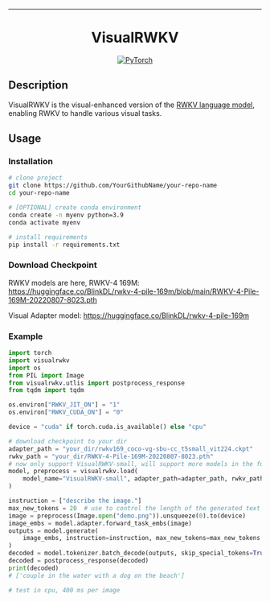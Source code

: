 ______________________________________________________________________

<div align="center">

# VisualRWKV

<a href="https://pytorch.org/get-started/locally/"><img alt="PyTorch" src="https://img.shields.io/badge/PyTorch-ee4c2c?logo=pytorch&logoColor=white"></a>

</div>

## Description

VisualRWKV is the visual-enhanced version of the [RWKV language model](https://github.com/BlinkDL/RWKV-LM), enabling RWKV to handle various visual tasks.

## Usage
### Installation
```bash
# clone project
git clone https://github.com/YourGithubName/your-repo-name
cd your-repo-name

# [OPTIONAL] create conda environment
conda create -n myenv python=3.9
conda activate myenv

# install requirements
pip install -r requirements.txt
```
### Download Checkpoint

RWKV models are here, RWKV-4 169M:
https://huggingface.co/BlinkDL/rwkv-4-pile-169m/blob/main/RWKV-4-Pile-169M-20220807-8023.pth

Visual Adapter model:
https://huggingface.co/BlinkDL/rwkv-4-pile-169m


### Example

```python
import torch
import visualrwkv
import os
from PIL import Image
from visualrwkv.utlis import postprocess_response
from tqdm import tqdm

os.environ["RWKV_JIT_ON"] = "1"
os.environ["RWKV_CUDA_ON"] = "0"

device = "cuda" if torch.cuda.is_available() else "cpu"

# download checkpoint to your dir
adapter_path = "your_dir/rwkv169_coco-vg-sbu-cc_t5small_vit224.ckpt"
rwkv_path = "your_dir/RWKV-4-Pile-169M-20220807-8023.pth"
# now only support VisualRWKV-small, will support more models in the future
model, preprocess = visualrwkv.load(
    model_name="VisualRWKV-small", adapter_path=adapter_path, rwkv_path=rwkv_path
)

instruction = ["describe the image."]
max_new_tokens = 20  # use to control the length of the generated text
image = preprocess(Image.open("demo.png")).unsqueeze(0).to(device)
image_embs = model.adapter.forward_task_embs(image)
outputs = model.generate(
    image_embs, instruction=instruction, max_new_tokens=max_new_tokens
)
decoded = model.tokenizer.batch_decode(outputs, skip_special_tokens=True)
decoded = postprocess_response(decoded)
print(decoded) 
# ['couple in the water with a dog on the beach']

# test in cpu, 400 ms per image
```